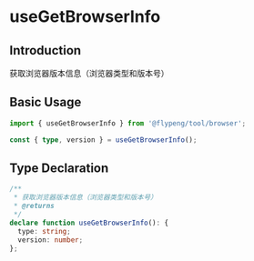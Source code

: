 # useGetBrowserInfo

## Introduction

获取浏览器版本信息（浏览器类型和版本号）

## Basic Usage

```ts
import { useGetBrowserInfo } from '@flypeng/tool/browser';

const { type, version } = useGetBrowserInfo();
```

## Type Declaration

```ts
/**
 * 获取浏览器版本信息（浏览器类型和版本号）
 * @returns
 */
declare function useGetBrowserInfo(): {
  type: string;
  version: number;
};
```

